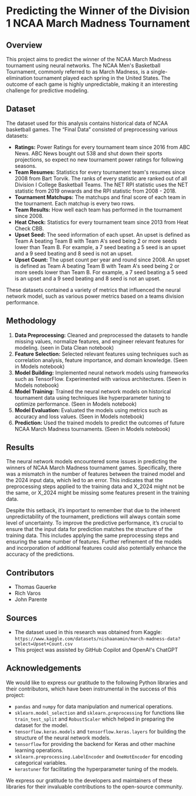 # Predicting the Winner of the Division 1 NCAA March Madness Tournament

## Overview
This project aims to predict the winner of the NCAA March Madness tournament using neural networks. The NCAA Men's Basketball Tournament, commonly referred to as March Madness, is a single-elimination tournament played each spring in the United States. The outcome of each game is highly unpredictable, making it an interesting challenge for predictive modeling.

## Dataset
The dataset used for this analysis contains historical data of NCAA basketball games. The “Final Data” consisted of preprocessing various datasets:

- **Ratings:** Power Ratings for every tournament team since 2016 from ABC News. ABC News bought out 538 and shut down their sports projections, so expect no new tournament power ratings for following seasons.
- **Team Resumes:** Statistics for every tournament team's resumes since 2008 from Bart Torvik. The ranks of every statistic are ranked out of all Division I College Basketball Teams. The NET RPI statistic uses the NET statistic from 2019 onwards and the RPI statistic from 2008 - 2018.
- **Tournament Matchups:** The matchups and final score of each team in the tournament. Each matchup is every two rows.
- **Team Results:** How well each team has performed in the tournament since 2008.
- **Heat Check:** Statistics for every tournament team since 2013 from Heat Check CBB.
- **Upset Seed:** The seed information of each upset. An upset is defined as Team A beating Team B with Team A's seed being 2 or more seeds lower than Team B. For example, a 7 seed beating a 5 seed is an upset and a 9 seed beating and 8 seed is not an upset.
- **Upset Count:** The upset count per year and round since 2008. An upset is defined as Team A beating Team B with Team A's seed being 2 or more seeds lower than Team B. For example, a 7 seed beating a 5 seed is an upset and a 9 seed beating and 8 seed is not an upset.

These datasets contained a variety of metrics that influenced the neural network model, such as various power metrics based on a teams division performance.

## Methodology
1. **Data Preprocessing:** Cleaned and preprocessed the datasets to handle missing values, normalize features, and engineer relevant features for modeling. (seen in Data Clean notebook)
2. **Feature Selection:** Selected relevant features using techniques such as correlation analysis, feature importance, and domain knowledge. (Seen in Models notebook)
3. **Model Building:** Implemented neural network models using frameworks such as TensorFlow. Experimented with various architectures. (Seen in Models notebook)
4. **Model Training:** Trained the neural network models on historical tournament data using techniques like hyperparameter tuning to optimize performance. (Seen in Models notebook)
5. **Model Evaluation:** Evaluated the models using metrics such as accuracy and loss values. (Seen in Models notebook)
6. **Prediction:** Used the trained models to predict the outcomes of future NCAA March Madness tournaments. (Seen in Models notebook)

## Results
The neural network models encountered some issues in predicting the winners of NCAA March Madness tournament games. Specifically, there was a mismatch in the number of features between the trained model and the 2024 input data, which led to an error. This indicates that the preprocessing steps applied to the training data and X_2024 might not be the same, or X_2024 might be missing some features present in the training data.

Despite this setback, it’s important to remember that due to the inherent unpredictability of the tournament, predictions will always contain some level of uncertainty. To improve the predictive performance, it’s crucial to ensure that the input data for prediction matches the structure of the training data. This includes applying the same preprocessing steps and ensuring the same number of features. Further refinement of the models and incorporation of additional features could also potentially enhance the accuracy of the predictions.

## Contributors
- Thomas Gauerke
- Rich Varos
- John Parente

## Sources

- The dataset used in this research was obtained from Kaggle: `https://www.kaggle.com/datasets/nishaanamin/march-madness-data?select=Upset+Count.csv`
- This project was assisted by GitHub Copilot and OpenAI's ChatGPT

## Acknowledgements
We would like to express our gratitude to the following Python libraries and their contributors, which have been instrumental in the success of this project:

- `pandas` and `numpy` for data manipulation and numerical operations.
- `sklearn.model_selection` and `sklearn.preprocessing` for functions like `train_test_split` and `RobustScaler` which helped in preparing the dataset for the model.
- `tensorflow.keras.models` and `tensorflow.keras.layers` for building the structure of the neural network models.
- `tensorflow` for providing the backend for Keras and other machine learning operations.
- `sklearn.preprocessing.LabelEncoder` and `OneHotEncoder` for encoding categorical variables.
- `kerastuner` for facilitating the hyperparameter tuning of the models.

We express our gratitude to the developers and maintainers of these libraries for their invaluable contributions to the open-source community.

